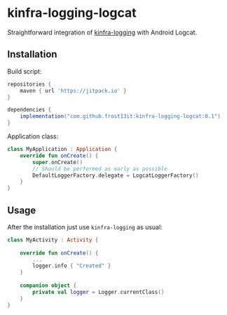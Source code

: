 kinfra-logging-logcat
=====================

Straightforward integration of [kinfra-logging](https://github.com/kinfra/kinfra-logging) with Android Logcat. 

## Installation

Build script:
```groovy
repositories {
    maven { url 'https://jitpack.io' }
}

dependencies {
    implementation("com.github.frost13it:kinfra-logging-logcat:0.1")
}
```

Application class:
```kotlin
class MyApplication : Application {
    override fun onCreate() {
        super.onCreate()
        // Should be performed as early as possible
        DefaultLoggerFactory.delegate = LogcatLoggerFactory()
    }
}
```

## Usage

After the installation just use `kinfra-logging` as usual:

```kotlin
class MyActivity : Activity {
    
    override fun onCreate() {
        ...
        logger.info { "Created" }
    }
    
    companion object {
        private val logger = Logger.currentClass()
    }
}
```
